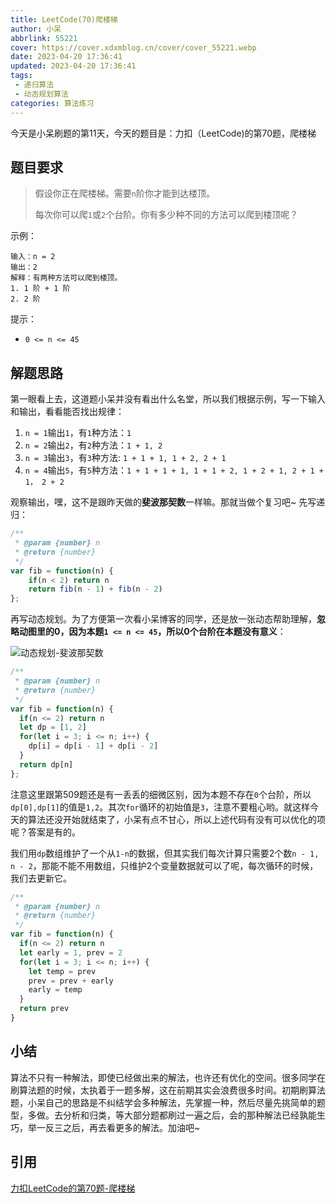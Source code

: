 ```yaml
---
title: LeetCode(70)爬楼梯
author: 小呆
abbrlink: 55221
cover: https://cover.xdxmblog.cn/cover/cover_55221.webp
date: 2023-04-20 17:36:41
updated: 2023-04-20 17:36:41
tags:
 - 递归算法
 - 动态规划算法
categories: 算法练习
---
```


今天是小呆刷题的第11天，今天的题目是：力扣（LeetCode)的第70题，爬楼梯

## 题目要求

> 假设你正在爬楼梯。需要`n`阶你才能到达楼顶。
>
> 每次你可以爬`1`或`2`个台阶。你有多少种不同的方法可以爬到楼顶呢？

<!--more-->

示例：

```
输入：n = 2
输出：2
解释：有两种方法可以爬到楼顶。
1. 1 阶 + 1 阶
2. 2 阶
```

提示：

- `0 <= n <= 45`

## 解题思路

第一眼看上去，这道题小呆并没有看出什么名堂，所以我们根据示例，写一下输入和输出，看看能否找出规律：

1. `n = 1`输出`1`，有`1`种方法：`1`
2. `n = 2`输出`2`，有`2`种方法：`1 + 1, 2`
3. `n = 3`输出`3`，有`3`种方法: `1 + 1 + 1, 1 + 2, 2 + 1`
4. `n = 4`输出`5`，有`5`种方法：`1 + 1 + 1 + 1, 1 + 1 + 2, 1 + 2 + 1, 2 + 1 + 1， 2 + 2`

观察输出，嘿，这不是跟昨天做的**斐波那契数**一样嘛。那就当做个复习吧~ 先写递归：

```javascript
/**
 * @param {number} n
 * @return {number}
 */
var fib = function(n) {
    if(n < 2) return n
    return fib(n - 1) + fib(n - 2)
};
```

再写动态规划。为了方便第一次看小呆博客的同学，还是放一张动态帮助理解，**忽略动图里的0，因为本题`1 <= n <= 45`，所以0个台阶在本题没有意义**：

![动态规划-斐波那契数](https://img.xdxmblog.cn/images/article_53417_02.gif)

```javascript
/**
 * @param {number} n
 * @return {number}
 */
var fib = function(n) {
  if(n <= 2) return n
  let dp = [1, 2]
  for(let i = 3; i <= n; i++) {
    dp[i] = dp[i - 1] + dp[i - 2]
  }
  return dp[n]
};
```

注意这里跟第509题还是有一丢丢的细微区别，因为本题不存在`0`个台阶，所以`dp[0],dp[1]`的值是`1,2`。其次`for`循环的初始值是`3`，注意不要粗心哟。就这样今天的算法还没开始就结束了，小呆有点不甘心，所以上述代码有没有可以优化的项呢？答案是有的。

我们用`dp`数组维护了一个从`1-n`的数据，但其实我们每次计算只需要2个数`n - 1, n - 2`，那能不能不用数组，只维护2个变量数据就可以了呢，每次循环的时候，我们去更新它。

```javascript
/**
 * @param {number} n
 * @return {number}
 */
var fib = function(n) {
  if(n <= 2) return n
  let early = 1, prev = 2
  for(let i = 3; i <= n; i++) {
    let temp = prev
    prev = prev + early
    early = temp
  }
  return prev
}
```

## 小结

算法不只有一种解法，即使已经做出来的解法，也许还有优化的空间。很多同学在刷算法题的时候，太执着于一题多解，这在前期其实会浪费很多时间。初期刷算法题，小呆自己的思路是不纠结学会多种解法，先掌握一种，然后尽量先挑简单的题型，多做。去分析和归类，等大部分题都刷过一遍之后，会的那种解法已经孰能生巧，举一反三之后，再去看更多的解法。加油吧~

## 引用

[力扣LeetCode的第70题-爬楼梯](https://leetcode.cn/problems/climbing-stairs/)
